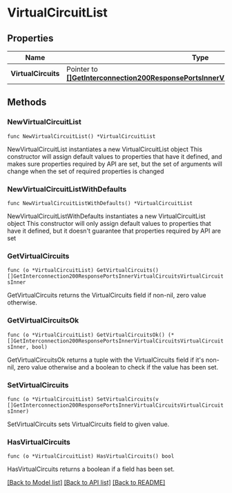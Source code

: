 # VirtualCircuitList

## Properties

Name | Type | Description | Notes
------------ | ------------- | ------------- | -------------
**VirtualCircuits** | Pointer to [**[]GetInterconnection200ResponsePortsInnerVirtualCircuitsVirtualCircuitsInner**](GetInterconnection200ResponsePortsInnerVirtualCircuitsVirtualCircuitsInner.md) |  | [optional] 

## Methods

### NewVirtualCircuitList

`func NewVirtualCircuitList() *VirtualCircuitList`

NewVirtualCircuitList instantiates a new VirtualCircuitList object
This constructor will assign default values to properties that have it defined,
and makes sure properties required by API are set, but the set of arguments
will change when the set of required properties is changed

### NewVirtualCircuitListWithDefaults

`func NewVirtualCircuitListWithDefaults() *VirtualCircuitList`

NewVirtualCircuitListWithDefaults instantiates a new VirtualCircuitList object
This constructor will only assign default values to properties that have it defined,
but it doesn't guarantee that properties required by API are set

### GetVirtualCircuits

`func (o *VirtualCircuitList) GetVirtualCircuits() []GetInterconnection200ResponsePortsInnerVirtualCircuitsVirtualCircuitsInner`

GetVirtualCircuits returns the VirtualCircuits field if non-nil, zero value otherwise.

### GetVirtualCircuitsOk

`func (o *VirtualCircuitList) GetVirtualCircuitsOk() (*[]GetInterconnection200ResponsePortsInnerVirtualCircuitsVirtualCircuitsInner, bool)`

GetVirtualCircuitsOk returns a tuple with the VirtualCircuits field if it's non-nil, zero value otherwise
and a boolean to check if the value has been set.

### SetVirtualCircuits

`func (o *VirtualCircuitList) SetVirtualCircuits(v []GetInterconnection200ResponsePortsInnerVirtualCircuitsVirtualCircuitsInner)`

SetVirtualCircuits sets VirtualCircuits field to given value.

### HasVirtualCircuits

`func (o *VirtualCircuitList) HasVirtualCircuits() bool`

HasVirtualCircuits returns a boolean if a field has been set.


[[Back to Model list]](../README.md#documentation-for-models) [[Back to API list]](../README.md#documentation-for-api-endpoints) [[Back to README]](../README.md)


